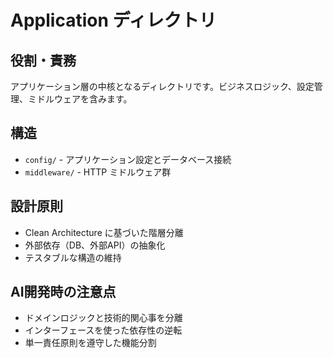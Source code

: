 # Application ディレクトリ

## 役割・責務
アプリケーション層の中核となるディレクトリです。ビジネスロジック、設定管理、ミドルウェアを含みます。

## 構造
- `config/` - アプリケーション設定とデータベース接続
- `middleware/` - HTTP ミドルウェア群

## 設計原則
- Clean Architecture に基づいた階層分離
- 外部依存（DB、外部API）の抽象化
- テスタブルな構造の維持

## AI開発時の注意点
- ドメインロジックと技術的関心事を分離
- インターフェースを使った依存性の逆転
- 単一責任原則を遵守した機能分割